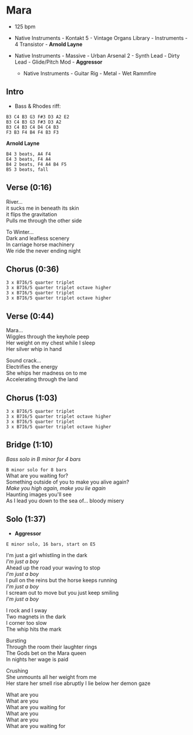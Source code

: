 # Mara

* 125 bpm

* Native Instruments - Kontakt 5 - Vintage Organs Library - Instruments - 4 Transistor - **Arnold Layne**
* Native Instruments - Massive - Urban Arsenal 2 - Synth Lead - Dirty Lead - Glide/Pitch Mod - **Aggressor**
  * Native Instruments - Guitar Rig - Metal - Wet Rammfire

## Intro

* Bass & Rhodes riff:

`B3 C4 B3 G3 F#3 D3 A2 E2`  
`B3 C4 B3 G3 F#3 D3 A2`  
`B3 C4 B3 C4 D4 C4 B3`  
`F3 B3 F4 B4 F4 B3 F3`  

**Arnold Layne**

`B4 3 beats, A4 F4`  
`E4 3 beats, F4 A4`  
`B4 2 beats, F4 A4 B4 F5`  
`B5 3 beats, fall`

## Verse (0:16)

River...  
it sucks me in beneath its skin  
it flips the gravitation  
Pulls me through the other side  

To Winter...  
Dark and leafless scenery  
In carriage horse machinery  
We ride the never ending night  

## Chorus (0:36)

`3 x B7I6/5 quarter triplet`  
`3 x B7I6/5 quarter triplet octave higher`  
`3 x B7I6/5 quarter triplet`  
`3 x B7I6/5 quarter triplet octave higher`  

## Verse (0:44)

Mara...  
Wiggles through the keyhole peep  
Her weight on my chest while I sleep  
Her silver whip in hand  

Sound crack...  
Electrifies the energy  
She whips her madness on to me  
Accelerating through the land  

## Chorus (1:03)

`3 x B7I6/5 quarter triplet`  
`3 x B7I6/5 quarter triplet octave higher`  
`3 x B7I6/5 quarter triplet`  
`3 x B7I6/5 quarter triplet octave higher`  

## Bridge (1:10)

_Bass solo in B minor for 4 bars_

`B minor solo for 8 bars`  
What are you waiting for?  
Something outside of you to make you alive again?  
_Make you high again, make you lie again_  
Haunting images you'll see  
As I lead you down to the sea of... bloody misery  

## Solo (1:37)

* **Aggressor**

`E minor solo, 16 bars, start on E5`

I'm just a girl whistling in the dark  
_I'm just a boy_  
Ahead up the road your waving to stop  
_I'm just a boy_  
I pull on the reins but the horse keeps running  
_I'm just a boy_  
I scream out to move but you just keep smiling  
_I'm just a boy_  

I rock and I sway  
Two magnets in the dark  
I corner too slow  
The whip hits the mark  

Bursting  
Through the room their laughter rings  
The Gods bet on the Mara queen  
In nights her wage is paid  

Crushing  
She unmounts all her weight from me  
Her stare her smell rise abruptly
I lie below her demon gaze  

What are you  
What are you  
What are you waiting for  
What are you  
What are you  
What are you waiting for
